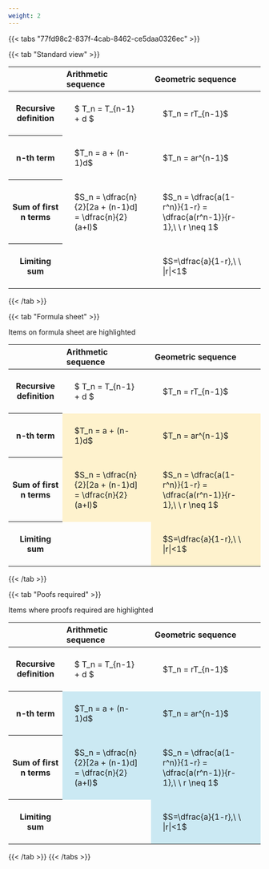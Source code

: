 ```yaml
---
weight: 2
---
```


{{< tabs "77fd98c2-837f-4cab-8462-ce5daa0326ec" >}}

{{< tab "Standard view" >}}

<style type="text/css">
#T_77d87 th.col_heading {
  text-align: left;
  font-size: 1em;
}
#T_77d87 td {
  text-align: left;
  font-size: 1em;
  padding: 1.5em;
}
</style>
<table id="T_77d87">
  <thead>
    <tr>
      <th class="blank level0" >&nbsp;</th>
      <th id="T_77d87_level0_col0" class="col_heading level0 col0" >Arithmetic sequence</th>
      <th id="T_77d87_level0_col1" class="col_heading level0 col1" >Geometric sequence</th>
    </tr>
  </thead>
  <tbody>
    <tr>
      <th id="T_77d87_level0_row0" class="row_heading level0 row0" >Recursive definition</th>
      <td id="T_77d87_row0_col0" class="data row0 col0" >$ T_n = T_{n-1} + d $</td>
      <td id="T_77d87_row0_col1" class="data row0 col1" >$T_n = rT_{n-1}$</td>
    </tr>
    <tr>
      <th id="T_77d87_level0_row1" class="row_heading level0 row1" >n-th term</th>
      <td id="T_77d87_row1_col0" class="data row1 col0" >$T_n = a + (n-1)d$</td>
      <td id="T_77d87_row1_col1" class="data row1 col1" >$T_n = ar^{n-1}$</td>
    </tr>
    <tr>
      <th id="T_77d87_level0_row2" class="row_heading level0 row2" >Sum of first n terms</th>
      <td id="T_77d87_row2_col0" class="data row2 col0" >$S_n = \dfrac{n}{2}[2a + (n-1)d] = \dfrac{n}{2}(a+l)$</td>
      <td id="T_77d87_row2_col1" class="data row2 col1" >$S_n = \dfrac{a(1-r^n)}{1-r} = \dfrac{a(r^n-1)}{r-1},\ \  r \neq 1$</td>
    </tr>
    <tr>
      <th id="T_77d87_level0_row3" class="row_heading level0 row3" >Limiting sum</th>
      <td id="T_77d87_row3_col0" class="data row3 col0" ></td>
      <td id="T_77d87_row3_col1" class="data row3 col1" >$S=\dfrac{a}{1-r},\ \ |r|<1$</td>
    </tr>
  </tbody>
</table>
{{< /tab >}}

{{< tab "Formula sheet" >}}

Items on formula sheet are highlighted 
<br>
<style type="text/css">
#T_ce4d0 th.col_heading {
  text-align: left;
  font-size: 1em;
}
#T_ce4d0 td {
  text-align: left;
  font-size: 1em;
  padding: 1.5em;
}
#T_ce4d0_row0_col0, #T_ce4d0_row0_col1, #T_ce4d0_row3_col0 {
  background-color: rgba(0,0,0,0);
}
#T_ce4d0_row1_col0, #T_ce4d0_row1_col1, #T_ce4d0_row2_col0, #T_ce4d0_row2_col1, #T_ce4d0_row3_col1 {
  background-color: rgba(255,194,10, 0.2);
}
</style>
<table id="T_ce4d0">
  <thead>
    <tr>
      <th class="blank level0" >&nbsp;</th>
      <th id="T_ce4d0_level0_col0" class="col_heading level0 col0" >Arithmetic sequence</th>
      <th id="T_ce4d0_level0_col1" class="col_heading level0 col1" >Geometric sequence</th>
    </tr>
  </thead>
  <tbody>
    <tr>
      <th id="T_ce4d0_level0_row0" class="row_heading level0 row0" >Recursive definition</th>
      <td id="T_ce4d0_row0_col0" class="data row0 col0" >$ T_n = T_{n-1} + d $</td>
      <td id="T_ce4d0_row0_col1" class="data row0 col1" >$T_n = rT_{n-1}$</td>
    </tr>
    <tr>
      <th id="T_ce4d0_level0_row1" class="row_heading level0 row1" >n-th term</th>
      <td id="T_ce4d0_row1_col0" class="data row1 col0" >$T_n = a + (n-1)d$</td>
      <td id="T_ce4d0_row1_col1" class="data row1 col1" >$T_n = ar^{n-1}$</td>
    </tr>
    <tr>
      <th id="T_ce4d0_level0_row2" class="row_heading level0 row2" >Sum of first n terms</th>
      <td id="T_ce4d0_row2_col0" class="data row2 col0" >$S_n = \dfrac{n}{2}[2a + (n-1)d] = \dfrac{n}{2}(a+l)$</td>
      <td id="T_ce4d0_row2_col1" class="data row2 col1" >$S_n = \dfrac{a(1-r^n)}{1-r} = \dfrac{a(r^n-1)}{r-1},\ \  r \neq 1$</td>
    </tr>
    <tr>
      <th id="T_ce4d0_level0_row3" class="row_heading level0 row3" >Limiting sum</th>
      <td id="T_ce4d0_row3_col0" class="data row3 col0" ></td>
      <td id="T_ce4d0_row3_col1" class="data row3 col1" >$S=\dfrac{a}{1-r},\ \ |r|<1$</td>
    </tr>
  </tbody>
</table>
{{< /tab >}}

{{< tab "Poofs required" >}}

Items where proofs required are highlighted 
<br>
<style type="text/css">
#T_42f51 th.col_heading {
  text-align: left;
  font-size: 1em;
}
#T_42f51 td {
  text-align: left;
  font-size: 1em;
  padding: 1.5em;
}
#T_42f51_row0_col0, #T_42f51_row0_col1, #T_42f51_row3_col0 {
  background-color: rgba(0,0,0,0);
}
#T_42f51_row1_col0, #T_42f51_row1_col1, #T_42f51_row2_col0, #T_42f51_row2_col1, #T_42f51_row3_col1 {
  background-color: rgba(0,150,200, 0.2);
}
</style>
<table id="T_42f51">
  <thead>
    <tr>
      <th class="blank level0" >&nbsp;</th>
      <th id="T_42f51_level0_col0" class="col_heading level0 col0" >Arithmetic sequence</th>
      <th id="T_42f51_level0_col1" class="col_heading level0 col1" >Geometric sequence</th>
    </tr>
  </thead>
  <tbody>
    <tr>
      <th id="T_42f51_level0_row0" class="row_heading level0 row0" >Recursive definition</th>
      <td id="T_42f51_row0_col0" class="data row0 col0" >$ T_n = T_{n-1} + d $</td>
      <td id="T_42f51_row0_col1" class="data row0 col1" >$T_n = rT_{n-1}$</td>
    </tr>
    <tr>
      <th id="T_42f51_level0_row1" class="row_heading level0 row1" >n-th term</th>
      <td id="T_42f51_row1_col0" class="data row1 col0" >$T_n = a + (n-1)d$</td>
      <td id="T_42f51_row1_col1" class="data row1 col1" >$T_n = ar^{n-1}$</td>
    </tr>
    <tr>
      <th id="T_42f51_level0_row2" class="row_heading level0 row2" >Sum of first n terms</th>
      <td id="T_42f51_row2_col0" class="data row2 col0" >$S_n = \dfrac{n}{2}[2a + (n-1)d] = \dfrac{n}{2}(a+l)$</td>
      <td id="T_42f51_row2_col1" class="data row2 col1" >$S_n = \dfrac{a(1-r^n)}{1-r} = \dfrac{a(r^n-1)}{r-1},\ \  r \neq 1$</td>
    </tr>
    <tr>
      <th id="T_42f51_level0_row3" class="row_heading level0 row3" >Limiting sum</th>
      <td id="T_42f51_row3_col0" class="data row3 col0" ></td>
      <td id="T_42f51_row3_col1" class="data row3 col1" >$S=\dfrac{a}{1-r},\ \ |r|<1$</td>
    </tr>
  </tbody>
</table>
{{< /tab >}}
{{< /tabs >}}